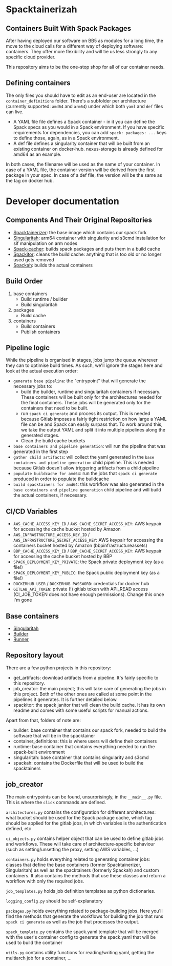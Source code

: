 # Spacktainerizah


## Containers Built With Spack Packages

After having deployed our software on BB5 as modules for a long time, the move to the cloud calls for a different way of deploying software: containers. They offer more flexibility and will tie us less strongly to any specific cloud provider.

This repository aims to be the one-stop shop for all of our container needs.

## Defining containers

The only files you should have to edit as an end-user are located in the `container_definitions` folder. There's a subfolder per architecture (currently supported: `amd64` and `arm64`) under which both `yaml` and `def` files can live.
* A YAML file file defines a Spack container - in it you can define the Spack specs as you would in a Spack environment. If you have specific requirements for dependencies, you can add `spack: packages: ...` keys to define those, again, as in a Spack environment.
* A def file defines a singularity container that will be built from an existing container on docker-hub. nexus-storage is already defined for amd64 as an example.

In both cases, the filename will be used as the name of your container. In case of a YAML file, the container version will be derived from the first package in your spec. In case of a def file, the version will be the same as the tag on docker hub.

# Developer documentation

## Components And Their Original Repositories

* [Spacktainerizer](https://bbpgitlab.epfl.ch/hpc/spacktainerizer/): the base image which contains our spack fork
* [Singularitah](https://bbpgitlab.epfl.ch/hpc/personal/heeren/singularitah): arm64 container with singularity and s3cmd installation for sif manipulation on arm nodes
* [Spack-cacher](https://bbpgitlab.epfl.ch/hpc/spack-cacher): builds spack packages and puts them in a build cache
* [Spackitor](https://bbpgitlab.epfl.ch/hpc/spackitor): cleans the build cache: anything that is too old or no longer used gets removed
* [Spackah](https://bbpgitlab.epfl.ch/hpc/spackah): builds the actual containers

## Build Order

1. base containers
   * Build runtime / builder
   * Build singularitah
2. packages
   * Build cache
3. containers
   * Build containers
   * Publish containers

## Pipeline logic

While the pipeline is organised in stages, jobs jump the queue wherever they can to optimise build times. As such, we'll ignore the stages here and look at the actual execution order:
* `generate base pipeline`: the "entrypoint" that will generate the necessary jobs to:
    * build the builder, runtime and singularitah containers if necessary. These containers will be built only for the architectures needed for the final containers. These jobs will be generated only for the containers that need to be built.
    * run `spack ci generate` and process its output. This is needed because Gitlab imposes a fairly tight restriction on how large a YAML file can be and Spack can easily surpass that. To work around this, we take the output YAML and split it into multiple pipelines along the generated stages.
    * Clean the build cache buckets
* `base containers and pipeline generation`: will run the pipeline that was generated in the first step
* `gather child artifacts`: will collect the yaml generated in the `base containers and pipeline generation` child pipeline. This is needed because Gitlab doesn't allow triggering artifacts from a child pipeline
* `populate buildcache for amd64`: run the jobs that `spack ci generate` produced in order to populate the buildcache
* `build spacktainers for amd64`: this workflow was also generated in the `base containers and pipeline generation` child pipeline and will build the actual containers, if necessary.


## CI/CD Variables

* `AWS_CACHE_ACCESS_KEY_ID` / `AWS_CACHE_SECRET_ACCESS_KEY`: AWS keypair for accessing the cache bucket hosted by Amazon
* `AWS_INFRASTRUCTURE_ACCESS_KEY_ID` / `AWS_INFRASTRUCTURE_SECRET_ACCESS_KEY`: AWS keypair for accessing the containers bucket hosted by Amazon (bbpinfrastructureassets)
* `BBP_CACHE_ACCESS_KEY_ID` / `BBP_CACHE_SECRET_ACCESS_KEY`: AWS keypair for accessing the cache bucket hosted by BBP
* `SPACK_DEPLOYMENT_KEY_PRIVATE`: the Spack private deployment key (as a file!)
* `SPACK_DEPLOYMENT_KEY_PUBLIC`: the Spack public deployment key (as a file!)
* `DOCKERHUB_USER` / `DOCKERHUB_PASSWORD`: credentials for docker hub
* `GITLAB_API_TOKEN`: private (!) gitlab token with API_READ access (CI_JOB_TOKEN does not have enough permissions). Change this once I'm gone

## Base containers

* [Singularitah](bbpgitlab.epfl.ch:5050/hpc/spacktainerizah/singularitah)
* [Builder](bbpgitlab.epfl.ch:5050/hpc/spacktainerizah/builder)
* [Runner](bbpgitlab.epfl.ch:5050/hpc/spacktainerizah/runtime)

## Repository layout

There are a few python projects in this repository:

* get_artifacts: download artifacts from a pipeline. It's fairly specific to this repository.
* job_creator: the main project; this will take care of generating the jobs in this project. Both of the other ones are called at some point in the pipelines it generates. It is further detailed below.
* spackitor: the spack janitor that will clean the build cache. It has its own readme and comes with some useful scripts for manual actions.

Apart from that, folders of note are:

* builder: base container that contains our spack fork, needed to build the software that will be in the spacktainer
* container_definitions: this is where users will define their containers
* runtime: base container that contains everything needed to run the spack-built environment
* singularitah: base container that contains singularity and s3cmd
* spackah: contains the Dockerfile that will be used to build the spacktainers

## job_creator

The main entrypoints can be found, unsurprisingly, in the `__main__.py` file. This is where the `click` commands are defined.

`architectures.py` contains the configuration for different architectures: what bucket should be used for the Spack package cache, which tag should be applied for the gitlab jobs, in which variables is the authentication defined, etc

`ci_objects.py` contains helper object that can be used to define gitlab jobs and workflows. These will take care of architecture-specific behaviour (such as setting/unsetting the proxy, setting AWS variables, ...)

`containers.py` holds everything related to generating container jobs: classes that define the base containers (former Spacktainerizer, Singularitah) as well as the spacktainers (formerly Spackah) and custom containers. It also contains the methods that use these classes and return a workflow with only the required jobs.

`job_templates.py` holds job definition templates as python dictionaries.

`logging_config.py` should be self-explanatory

`packages.py` holds everything related to package-building jobs. Here you'll find the methods that generate the workflows for building the job that runs `spack ci generate` as well as the job that processes the output.

`spack_template.py` contains the spack.yaml template that will be merged with the user's container config to generate the spack.yaml that will be used to build the container

`utils.py` contains utility functions for reading/writing yaml, getting the multiarch job for a container, ...

